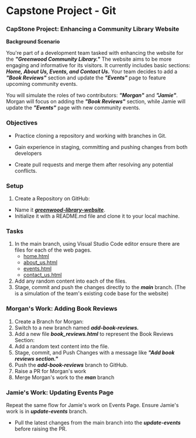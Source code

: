 # Capstone Project - Git

### CapStone Project: Enhancing a Community Library Website

**Background Scenario**

You're part of a development team tasked with enhancing the website for the **_"Greenwood Community Library."_** The website aims to be more engaging and informative for its visitors. It currently includes basic sections: **_Home, About Us, Events, and Contact Us._** Your team decides to add a **_"Book Reviews"_** section and update the **_"Events"_** page to feature upcoming community events.

You will simulate the roles of two contributors: **_"Morgan"_** and **_"Jamie"_**. Morgan will focus on adding the **_"Book Reviews"_** section, while Jamie will update the **_"Events"_** page with new community events.

### Objectives
* Practice cloning a repository and working with branches in Git.
   
* Gain experience in staging, committing and pushing changes from both developers

* Create pull requests and merge them after resolving any potential conflicts.

### Setup
1. Create a Repository on GitHub:
* Name it [**_greenwood-library-website_**](https://github.com/isaac-adebayo247/greenwood-library-website).
* Initialize it with a README.md file and clone it to your local machine.

### Tasks
1. In the main branch, using Visual Studio Code editor ensure there are files for each of the web pages.
   * [home.html](home.html)
   * [about_us.html](about_us.html)
   * [events.html](events.html)
   * [contact_us.html](contact_us.html)
2. Add any random content into each of the files.
3. Stage, commit and push the changes directly to the **_main_** branch. (The is a simulation of the team's existing code base for the website)

### Morgan's Work: Adding Book Reviews
1. Create a Branch for Morgan:
2. Switch to a new branch named **_add-book-reviews._**
3. Add a new file **_book_reviews.html_** to represent the Book Reviews Section:
4. Add a random text content into the file.
5. Stage, commit, and Push Changes with a message like **_"Add book reviews section."_**
6. Push the **_add-book-reviews_** branch to GitHub.
7. Raise a PR for Morgan's work
8. Merge Morgan's work to the **_man_** branch

### Jamie's Work: Updating Events Page
Repeat the same flow for Jamie's work on Events Page. Ensure Jamie's work is in **_update-events_** branch.
* Pull the latest changes from the main branch into the **_update-events_** before raising the PR.
